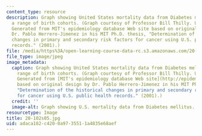 ```yaml
---
content_type: resource
description: Graph showing United States mortality data from Diabetes mellitus for
  a range of birth cohorts. (Graph courtesy of Professor Bill Thilly. Used with permission.
  Generated from MIT's epidemiology database Web site based on original design by
  Dr. Pablo Herrero-Jimenez in his MIT Ph.D. thesis, "Determination of the historical
  changes in primary and secondary risk factors for cancer using U.S. public health
  records." (2001).)
file: /media/https%3A/open-learning-course-data-rc.s3.amazonaws.com/20-102-macroepidemiology-be-102-spring-2005/adaca182c4200a9735511a4835e68aef_20-102s05.jpg
file_type: image/jpeg
image_metadata:
  caption: Graph showing United States mortality data from Diabetes mellitus for a
    range of birth cohorts. (Graph courtesy of Professor Bill Thilly. Used with permission.
    Generated from [MIT's epidemiology database Web site](http://epidemiology.mit.edu/)
    based on original design by Dr. Pablo Herrero-Jimenez in his MIT Ph.D. thesis,
    "Determination of the historical changes in primary and secondary risk factors
    for cancer using U.S. public health records." (2001).)
  credit: ''
  image-alt: Graph showing U.S. mortality data from Diabetes mellitus.
resourcetype: Image
title: 20-102s05.jpg
uid: adaca182-c420-0a97-3551-1a4835e68aef
---
```

